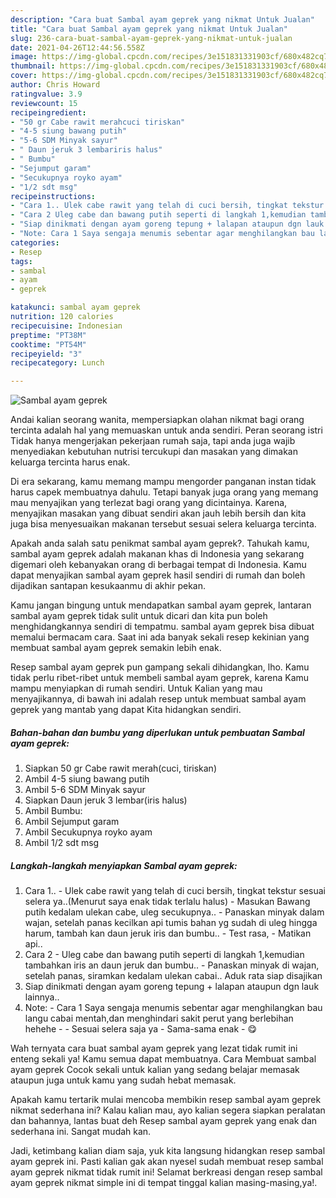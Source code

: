 ```yaml
---
description: "Cara buat Sambal ayam geprek yang nikmat Untuk Jualan"
title: "Cara buat Sambal ayam geprek yang nikmat Untuk Jualan"
slug: 236-cara-buat-sambal-ayam-geprek-yang-nikmat-untuk-jualan
date: 2021-04-26T12:44:56.558Z
image: https://img-global.cpcdn.com/recipes/3e151831331903cf/680x482cq70/sambal-ayam-geprek-foto-resep-utama.jpg
thumbnail: https://img-global.cpcdn.com/recipes/3e151831331903cf/680x482cq70/sambal-ayam-geprek-foto-resep-utama.jpg
cover: https://img-global.cpcdn.com/recipes/3e151831331903cf/680x482cq70/sambal-ayam-geprek-foto-resep-utama.jpg
author: Chris Howard
ratingvalue: 3.9
reviewcount: 15
recipeingredient:
- "50 gr Cabe rawit merahcuci tiriskan"
- "4-5 siung bawang putih"
- "5-6 SDM Minyak sayur"
- " Daun jeruk 3 lembariris halus"
- " Bumbu"
- "Sejumput garam"
- "Secukupnya royko ayam"
- "1/2 sdt msg"
recipeinstructions:
- "Cara 1.. Ulek cabe rawit yang telah di cuci bersih, tingkat tekstur sesuai selera ya..(Menurut saya enak tidak terlalu halus)  Masukan Bawang putih kedalam ulekan cabe, uleg secukupnya.. Panaskan minyak dalam wajan, setelah panas kecilkan api tumis bahan yg sudah di uleg hingga harum, tambah kan daun jeruk iris dan bumbu..  Test rasa,  Matikan api.."
- "Cara 2 Uleg cabe dan bawang putih seperti di langkah 1,kemudian tambahkan iris an daun jeruk dan bumbu..  Panaskan minyak di wajan, setelah panas, siramkan kedalam ulekan cabai.. Aduk rata siap disajikan"
- "Siap dinikmati dengan ayam goreng tepung + lalapan ataupun dgn lauk lainnya.."
- "Note: Cara 1 Saya sengaja menumis sebentar agar menghilangkan bau langu cabai mentah,dan menghindari sakit perut yang berlebihan hehehe   Sesuai selera saja ya  Sama-sama enak 😋"
categories:
- Resep
tags:
- sambal
- ayam
- geprek

katakunci: sambal ayam geprek 
nutrition: 120 calories
recipecuisine: Indonesian
preptime: "PT38M"
cooktime: "PT54M"
recipeyield: "3"
recipecategory: Lunch

---
```



![Sambal ayam geprek](https://img-global.cpcdn.com/recipes/3e151831331903cf/680x482cq70/sambal-ayam-geprek-foto-resep-utama.jpg)

Andai kalian seorang wanita, mempersiapkan olahan nikmat bagi orang tercinta adalah hal yang memuaskan untuk anda sendiri. Peran seorang istri Tidak hanya mengerjakan pekerjaan rumah saja, tapi anda juga wajib menyediakan kebutuhan nutrisi tercukupi dan masakan yang dimakan keluarga tercinta harus enak.

Di era  sekarang, kamu memang mampu mengorder panganan instan tidak harus capek membuatnya dahulu. Tetapi banyak juga orang yang memang mau menyajikan yang terlezat bagi orang yang dicintainya. Karena, menyajikan masakan yang dibuat sendiri akan jauh lebih bersih dan kita juga bisa menyesuaikan makanan tersebut sesuai selera keluarga tercinta. 



Apakah anda salah satu penikmat sambal ayam geprek?. Tahukah kamu, sambal ayam geprek adalah makanan khas di Indonesia yang sekarang digemari oleh kebanyakan orang di berbagai tempat di Indonesia. Kamu dapat menyajikan sambal ayam geprek hasil sendiri di rumah dan boleh dijadikan santapan kesukaanmu di akhir pekan.

Kamu jangan bingung untuk mendapatkan sambal ayam geprek, lantaran sambal ayam geprek tidak sulit untuk dicari dan kita pun boleh menghidangkannya sendiri di tempatmu. sambal ayam geprek bisa dibuat memalui bermacam cara. Saat ini ada banyak sekali resep kekinian yang membuat sambal ayam geprek semakin lebih enak.

Resep sambal ayam geprek pun gampang sekali dihidangkan, lho. Kamu tidak perlu ribet-ribet untuk membeli sambal ayam geprek, karena Kamu mampu menyiapkan di rumah sendiri. Untuk Kalian yang mau menyajikannya, di bawah ini adalah resep untuk membuat sambal ayam geprek yang mantab yang dapat Kita hidangkan sendiri.

<!--inarticleads1-->

##### Bahan-bahan dan bumbu yang diperlukan untuk pembuatan Sambal ayam geprek:

1. Siapkan 50 gr Cabe rawit merah(cuci, tiriskan)
1. Ambil 4-5 siung bawang putih
1. Ambil 5-6 SDM Minyak sayur
1. Siapkan  Daun jeruk 3 lembar(iris halus)
1. Ambil  Bumbu:
1. Ambil Sejumput garam
1. Ambil Secukupnya royko ayam
1. Ambil 1/2 sdt msg




<!--inarticleads2-->

##### Langkah-langkah menyiapkan Sambal ayam geprek:

1. Cara 1.. - Ulek cabe rawit yang telah di cuci bersih, tingkat tekstur sesuai selera ya..(Menurut saya enak tidak terlalu halus)  - Masukan Bawang putih kedalam ulekan cabe, uleg secukupnya.. - Panaskan minyak dalam wajan, setelah panas kecilkan api tumis bahan yg sudah di uleg hingga harum, tambah kan daun jeruk iris dan bumbu..  - Test rasa,  - Matikan api..
1. Cara 2 - Uleg cabe dan bawang putih seperti di langkah 1,kemudian tambahkan iris an daun jeruk dan bumbu..  - Panaskan minyak di wajan, setelah panas, siramkan kedalam ulekan cabai.. Aduk rata siap disajikan
1. Siap dinikmati dengan ayam goreng tepung + lalapan ataupun dgn lauk lainnya..
1. Note: - Cara 1 Saya sengaja menumis sebentar agar menghilangkan bau langu cabai mentah,dan menghindari sakit perut yang berlebihan hehehe  -  - Sesuai selera saja ya  - Sama-sama enak - 😋




Wah ternyata cara buat sambal ayam geprek yang lezat tidak rumit ini enteng sekali ya! Kamu semua dapat membuatnya. Cara Membuat sambal ayam geprek Cocok sekali untuk kalian yang sedang belajar memasak ataupun juga untuk kamu yang sudah hebat memasak.

Apakah kamu tertarik mulai mencoba membikin resep sambal ayam geprek nikmat sederhana ini? Kalau kalian mau, ayo kalian segera siapkan peralatan dan bahannya, lantas buat deh Resep sambal ayam geprek yang enak dan sederhana ini. Sangat mudah kan. 

Jadi, ketimbang kalian diam saja, yuk kita langsung hidangkan resep sambal ayam geprek ini. Pasti kalian gak akan nyesel sudah membuat resep sambal ayam geprek nikmat tidak rumit ini! Selamat berkreasi dengan resep sambal ayam geprek nikmat simple ini di tempat tinggal kalian masing-masing,ya!.

